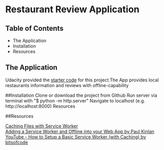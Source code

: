 # Restaurant Review Application

## Table of Contents
* The Application
* Installation
* Resources


## The Application
Udacity provided the <a href="https://github.com/udacity/mws-restaurant-stage-1">starter code</a> for this project.The App provides local restaurants information and reviews with offline-capability

##Installation
Clone or download the project from Github
Run server via terminal with "$ python -m http.server"
Navigate to localhost (e.g. http://localhost:8000)
Resources

##Resources

<a href="https://developers.google.com/web/ilt/pwa/caching-files-with-service-worker">Caching Files with Service Worker</a><br>
<a href="https://developers.google.com/web/fundamentals/codelabs/offline/">Adding a Service Worker and Offline into your Web App by Paul Kinlan</a><br>
<a href="https://www.youtube.com/watch?v=BfL3pprhnms">YouTube - How to Setup a Basic Service Worker (with Caching) by bitsofcode</a>
